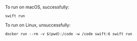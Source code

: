 To run on macOS, successfully:

```
swift run
```

To run on Linux, unsuccessfully:

```
docker run --rm -v $(pwd):/code -w /code swift:6 swift run
```
